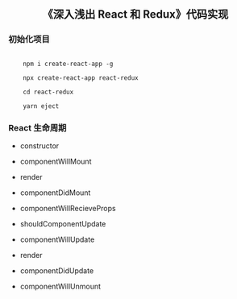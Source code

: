 ## <p align="center">《深入浅出 React 和 Redux》代码实现 </p>      

### 初始化项目

```

    npm i create-react-app -g

    npx create-react-app react-redux

    cd react-redux

    yarn eject

```


### React 生命周期

* constructor
* componentWillMount
* render
* componentDidMount

* componentWillRecieveProps
* shouldComponentUpdate
* componentWillUpdate
* render
* componentDidUpdate

* componentWillUnmount